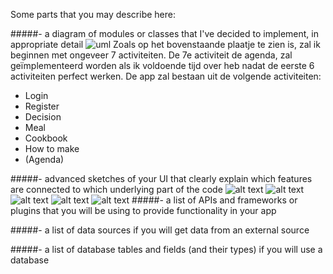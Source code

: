 Some parts that you may describe here:

#####- a diagram of modules or classes that I've decided to implement, in appropriate detail
![uml](https://cloud.githubusercontent.com/assets/18394877/15673243/a5411cfe-2735-11e6-90c7-7e456310976e.PNG)
Zoals op het bovenstaande plaatje te zien is, zal ik beginnen met ongeveer 7 activiteiten. De 7e activiteit de agenda, zal geïmplementeerd worden als ik voldoende tijd over heb nadat de eerste 6 activiteiten perfect werken.
De app zal bestaan uit de volgende activiteiten:
- Login
- Register
- Decision
- Meal
- Cookbook
- How to make
- (Agenda)
 
#####- advanced sketches of your UI that clearly explain which features are connected to which underlying part of the code
![alt text](https://github.com/Amar1337/Food-Inspiration/blob/master/doc%20folder/AgendaPage.png)
![alt text](https://github.com/Amar1337/Food-Inspiration/blob/master/doc%20folder/CookbookPage.png)
![alt text](https://github.com/Amar1337/Food-Inspiration/blob/master/doc%20folder/CookbookPage.png)
![alt text](https://github.com/Amar1337/Food-Inspiration/blob/master/doc%20folder/CookbookPage.png)
![alt text](https://github.com/Amar1337/Food-Inspiration/blob/master/doc%20folder/CookbookPage.png)
#####- a list of APIs and frameworks or plugins that you will be using to provide functionality in your app

#####- a list of data sources if you will get data from an external source

#####- a list of database tables and fields (and their types) if you will use a database

